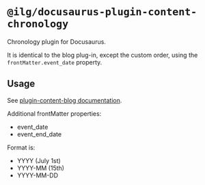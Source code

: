# `@ilg/docusaurus-plugin-content-chronology`

Chronology plugin for Docusaurus.

It is identical to the blog plug-in, except the custom order,
using the `frontMatter.event_date` property.

## Usage

See [plugin-content-blog documentation](https://docusaurus.io/docs/api/plugins/@ilg/docusaurus-plugin-content-chronology).

Additional frontMatter properties:

- event_date
- event_end_date

Format is:

- YYYY (July 1st)
- YYYY-MM (15th)
- YYYY-MM-DD
